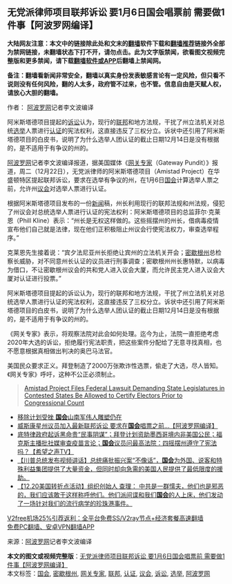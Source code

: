  <h2>无党派律师项目联邦诉讼 要1月6日国会唱票前 需要做1件事【阿波罗网编译】</h2> <p class="notice"><b>大陆网友注意：本文中的链接除此处和文末的<a href="https://github.com/bannedbook/fanqiang" >翻墙</a>软件下载和<a href="https://github.com/killgcd/justmysocks/blob/master/README.md">翻墙推荐</a>链接外全部为禁网链接，未翻墙状态下打不开，请勿点击。此为文字版禁闻，欲看图文视频完整版和更多禁闻，请下载<a href="https://github.com/bannedbook/fanqiang">翻墙软件或APP</a>后翻墙上禁闻网。</p><p>备注：翻墙看新闻非常安全，翻墙以真实身份发表敏感言论有一定风险，但只看不说则没有任何风险，翻的人太多，政府管不过来，也不管。信息自由是天赋人权，请放心大胆的翻墙。</b></p>  <div class="entry"> <p>作者： <span class='wp_keywordlink_affiliate'><a href="https://www.aboluowang.com/" title="阿波罗网" target="_blank">阿波罗网</a></span>记者李文波编译</p> <p id="summary">阿米斯塔德项目提起的<a href="https://www.bannedbook.org/bnews/tag/%E8%AF%89%E8%AE%BC/" class="st_tag internal_tag" rel="tag" title="标签 诉讼 下的日志">诉讼</a>认为，现行的<a href="https://www.bannedbook.org/bnews/tag/%E8%81%94%E9%82%A6/" class="st_tag internal_tag" rel="tag" title="标签 联邦 下的日志">联邦</a>和地方法规，干扰了州立法机关对总统<a href="https://www.bannedbook.org/bnews/tag/%e9%80%89%e4%b8%be/" class="st_tag internal_tag" rel="tag" title="标签 选举 下的日志">选举</a>人票进行<a href="https://www.bannedbook.org/bnews/tag/%E8%AE%A4%E8%AF%81/" class="st_tag internal_tag" rel="tag" title="标签 认证 下的日志">认证</a>的宪法权利，这直接违反了三权分立。诉状中还引用了阿米斯塔德项目的白皮书，说明了为什么选举人团认证的截止日期12月14日是没有根据的，是不适用于有争议的州的。</p>  <p><a href="https://www.bannedbook.org/bnews/tag/%e9%98%bf%e6%b3%a2%e7%bd%97%e7%bd%91/" class="st_tag internal_tag" rel="tag" title="标签 阿波罗网 下的日志">阿波罗网</a>记者李文波编译报道，据美国媒体《<a href="https://www.bannedbook.org/bnews/tag/%e7%bd%91%e5%85%b3%e4%b8%93%e5%ae%b6/" class="st_tag internal_tag" rel="tag" title="标签 网关专家 下的日志">网关专家</a>（Gateway Pundit）》报道，周二（12月22日），无党派律师的阿米斯塔德项目（Amistad Project）在华盛顿特区提起联邦诉讼，要求在选举有争议的州，在1月6日<a href="https://www.bannedbook.org/bnews/tag/%e5%9b%bd%e4%bc%9a/" class="st_tag internal_tag" rel="tag" title="标签 国会 下的日志">国会</a>计算选举人票之前，允许州<a href="https://www.bannedbook.org/bnews/tag/%E8%AE%AE%E4%BC%9A/" class="st_tag internal_tag" rel="tag" title="标签 议会 下的日志">议会</a>对选举人票进行认证。</p> <p>根据阿米斯塔德项目发布的一份<span class='wp_keywordlink_affiliate'><a href="https://www.bannedbook.org/" title="新闻">新闻</a></span>稿，州长利用现行的联邦法规和州法规，侵犯了州议会对总统选举人票进行认证的宪法权利：阿米斯塔德项目的总监菲尔·克莱恩（Phill Kline）表示：“州长是无权这样做的。这些摇摆州的州长，借病毒疫情宣布他们自己就是法律，现在他们正积极阻止州议会行使宪法权力，审查选举程序。”</p>  <p>克莱恩先生接着说：“宾夕法尼亚州长拒绝让宾州的立法机关开会；<a href="https://www.bannedbook.org/bnews/tag/%E5%AF%86%E6%AD%87%E6%A0%B9%E5%B7%9E/" class="st_tag internal_tag" rel="tag" title="标签 密歇根州 下的日志">密歇根州</a>总检察长威胁，对不同意州长认证的议员进行刑事调查；密歇根州州长惠特默，以病毒为借口，不让密歇根州议会的共和党人进入议会大厦，而允许民主党人进入议会大厦对认证进行投票。”</p> <p>阿米斯塔德项目提起的诉讼认为，现行的联邦和地方法规，干扰了州立法机关对总统选举人票进行认证的宪法权利，这直接违反了三权分立。诉状中还引用了阿米斯塔德项目的白皮书，说明了为什么选举人团认证的截止日期12月14日是没有根据的，是不适用于有争议的州的。</p>  <p>《网关专家》表示，将观察法院对此会如何处理。迄今为止，法院一直拒绝考虑2020年大选的诉讼，拒绝履行宪法职责，把这些案件分配给了无意寻找真相，也不愿意根据真相做出判决的奥巴马法官。</p> <p>美国民众要求正义。拜登制造了2000万张欺诈性选票，偷走了大选，尽人皆知。《网关专家》呼吁，这种不公正必须制止。</p>  <blockquote class="wp-embedded-content" data-secret="SabOdeAvhJ"><p><a href="https://www.thegatewaypundit.com/2020/12/amistad-project-files-federal-lawsuit-demanding-state-legislatures-contested-states-allowed-certify-electors-prior-congressional-count/">Amistad Project Files Federal Lawsuit Demanding State Legislatures in Contested States Be Allowed to Certify Electors Prior to Congressional Count</a></p></blockquote> <p></p> <ul class='op-related-articles' title='相关阅读'> <li><a href='https://www.bannedbook.org/bnews/comments/20201226/1455013.html' target='_blank'>移除计划受挫 <b>国会</b>山南军伟人雕塑仍在</a></li> <li><a href='https://www.bannedbook.org/bnews/topimagenews/20201226/1455006.html' target='_blank'>威斯康星州议员加入最新联邦诉讼 要求在<b>国会</b>唱票之前…【阿波罗网编译】</a></li> <li><a href='https://www.bannedbook.org/bnews/cbnews/20201225/1454914.html' target='_blank'>底特律政府起诉黑命贵“民事阴谋”；拜登计划资助墨西哥境内非美国公民；福克斯主播批社媒审查疫苗言论；<b>国会</b>议员问最高法院：四摇摆州遵守了宪法吗？【希望之声TV】</a></li> <li><a href='https://www.bannedbook.org/bnews/bannedvideo/20201225/1454900.html' target='_blank'>【川普总统发布视频讲话】总统痛批振兴案“不像话”，<b>国会</b>为外国、说客和特殊利益集团提供了大量资金，但同时却向急需的美国人民提供了最低限度的援助。</a></li> <li><a href='https://www.bannedbook.org/bnews/bannedvideo/20201225/1454858.html' target='_blank'>【12.20美国转折点活动】组织创始人 查理： 中共是一群懦夫，他们也是邪恶的，我们应该敢于这样称呼他们。他们派间谍和我们<b>国会</b>的人上床，他们发动了一场针对我们的流行病学的珍珠港事件。</a></li> </ul> <p class="texttj"> <a href="https://www.bannedbook.org/forum23/topic22702.html" target="_blank">V2free机场25%引荐返利：全平台免费SS/V2ray节点+经济套餐高速翻墙</a><br/> <a href="https://github.com/bannedbook/fanqiang/wiki/%E7%A6%81%E9%97%BB%E7%BD%91%E5%AE%89%E5%8D%93%E7%BF%BB%E5%A2%99%E6%96%B0%E9%97%BBAPP" target="_blank">免费PC翻墙、安卓VPN翻墙APP</a></p><p> 来源：<a href="https://www.aboluowang.com/2020/1226/1538124.html" target="_blank">阿波罗网</a>记者李文波编译 </p><a name='sharetosocial'></a>       <div><b>本文的图文或视频完整版</b>：<a href='https://www.bannedbook.org/bnews/topimagenews/20201226/1455038.html'>无党派律师项目联邦诉讼 要1月6日国会唱票前 需要做1件事【阿波罗网编译】</a></div>  </div><!--END ENTRY--> <div class="postfooter"> <div>本文标签：<a href="https://www.bannedbook.org/bnews/tag/%e5%9b%bd%e4%bc%9a/" rel="tag">国会</a>, <a href="https://www.bannedbook.org/bnews/tag/%E5%AF%86%E6%AD%87%E6%A0%B9%E5%B7%9E/" rel="tag">密歇根州</a>, <a href="https://www.bannedbook.org/bnews/tag/%e7%bd%91%e5%85%b3%e4%b8%93%e5%ae%b6/" rel="tag">网关专家</a>, <a href="https://www.bannedbook.org/bnews/tag/%E8%81%94%E9%82%A6/" rel="tag">联邦</a>, <a href="https://www.bannedbook.org/bnews/tag/%E8%AE%A4%E8%AF%81/" rel="tag">认证</a>, <a href="https://www.bannedbook.org/bnews/tag/%E8%AE%AE%E4%BC%9A/" rel="tag">议会</a>, <a href="https://www.bannedbook.org/bnews/tag/%E8%AF%89%E8%AE%BC/" rel="tag">诉讼</a>, <a href="https://www.bannedbook.org/bnews/tag/%e9%80%89%e4%b8%be/" rel="tag">选举</a>, <a href="https://www.bannedbook.org/bnews/tag/%e9%98%bf%e6%b3%a2%e7%bd%97%e7%bd%91/" rel="tag">阿波罗网</a></div>  </div><!--END POSTFOOTER--> 